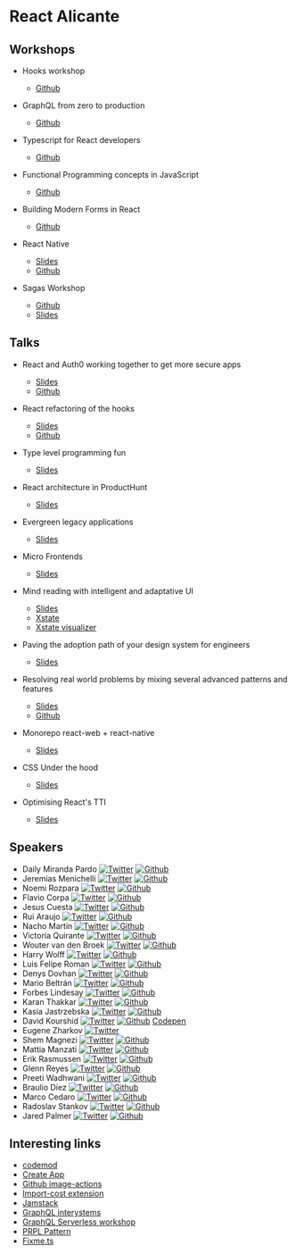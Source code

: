 # React Alicante

## Workshops

- Hooks workshop
  - [Github](https://github.com/Lemoncode/react-alicante-hooks-workshop)

- GraphQL from zero to production
  - [Github](https://github.com/glennreyes/react-graphql-workshop)

- Typescript for React developers
  - [Github](https://github.com/ForbesLindesay/typescript-for-react-developers)

- Functional Programming concepts in JavaScript
  - [Github](https://github.com/kutyel/fpjs-workshop)

- Building Modern Forms in React
  - [Github](https://github.com/erikras/alicante2019)

- React Native
  - [Slides](https://speakerdeck.com/victoriaq/react-native-workshop)
  - [Github](https://github.com/Limenius/workshop-react-native)

- Sagas Workshop
  - [Github](https://github.com/Limenius/workshop-sagas)
  - [Slides](http://workshop-sagas.limenius.com:7080/)

## Talks
- React and Auth0 working together to get more secure apps 
  - [Slides](https://docs.google.com/presentation/d/1szQtcftI0Ov38FI0XYQb7jTbZCAx1e0n7itidYFKLXc/edit?usp=sharing)
  - [Github](https://github.com/dailymp/reactAlicante2019)
- React refactoring of the hooks
  - [Slides](https://noti.st/cedmax/Ghgrfx/react-refactoring-off-the-hook-s)
  - [Github](https://github.com/cedmax/colours)

- Type level programming fun
  - [Slides](https://slides.com/mattiamanzati/typelevel-programming-fun)

- React architecture in ProductHunt
  - [Slides](https://speakerdeck.com/rstankov/react-architecture-in-product-hunt-8c56efb1-aeef-43b3-8cda-62ae02461143)

- Evergreen legacy applications
  - [Slides](https://speakerdeck.com/hswolff/evergreen-legacy-applications)

- Micro Frontends
  - [Slides](https://www.slideshare.net/mobile/shemMag/micro-frontends-you-keep-using-that-word-i-dont-think-it-means-what-you-think-it-means-150142393)

- Mind reading with intelligent and adaptative UI
  - [Slides](
https://slides.com/davidkhourshid/mind-reading-alicante#/)
  - [Xstate](https://github.com/davidkpiano/xstate)
  - [Xstate visualizer](https://xstate.js.org/viz/)

- Paving the adoption path of your design system for engineers
  - [Slides](https://slides.com/jeremenichelli/adoption-path-design-systems#/)

- Resolving real world problems by mixing several advanced patterns and features
  - [Slides](http://slides.com/mariodev/react-advanced-patterns-components)
  - [Github](https://github.com/Belco90/react-advanced-patterns-components)

- Monorepo react-web + react-native
  - [Slides](https://www.slideshare.net/mobile/2j2e/monorepo-react-react-native-react-alicante)

- CSS Under the hood
  - [Slides](https://speakerdeck.com/kajas90/css-under-the-hood)

- Optimising React's TTI
  - [Slides](https://drive.google.com/file/d/1o80N0gspzrPgeGaVonCejmv0AnI26rkS/view)

## Speakers
- Daily Miranda Pardo [![Twitter](http://i.imgur.com/wWzX9uB.png "Twitter")](https://twitter.com/dailymirpar) [![Github](http://i.imgur.com/9I6NRUm.png "Github")](https://github.com/dailymp)
- Jeremias Menichelli [![Twitter](http://i.imgur.com/wWzX9uB.png "Twitter")](https://twitter.com/jeremenichelli) [![Github](http://i.imgur.com/9I6NRUm.png "Github")](https://github.com/jeremenichelli)
- Noemi Rozpara [![Twitter](http://i.imgur.com/wWzX9uB.png "Twitter")](https://twitter.com/noemi_rozpara) [![Github](http://i.imgur.com/9I6NRUm.png "Github")](https://github.com/NoemiRozpara)
- Flavio Corpa [![Twitter](http://i.imgur.com/wWzX9uB.png "Twitter")](https://twitter.com/FlavioCorpa) [![Github](http://i.imgur.com/9I6NRUm.png "Github")](https://github.com/kutyel)
- Jesus Cuesta [![Twitter](http://i.imgur.com/wWzX9uB.png "Twitter")](https://twitter.com/dejesuscuesta) [![Github](http://i.imgur.com/9I6NRUm.png "Github")](https://github.com/jesuscuesta)
- Rui Araujo [![Twitter](http://i.imgur.com/wWzX9uB.png "Twitter")](https://twitter.com/raraujoc) [![Github](http://i.imgur.com/9I6NRUm.png "Github")](https://github.com/ruiaraujo)
- Nacho Martín [![Twitter](http://i.imgur.com/wWzX9uB.png "Twitter")](https://twitter.com/nacmartin) [![Github](http://i.imgur.com/9I6NRUm.png "Github")](https://github.com/nacmartin)
- Victoria Quirante [![Twitter](http://i.imgur.com/wWzX9uB.png "Twitter")](https://twitter.com/vicqr) [![Github](http://i.imgur.com/9I6NRUm.png "Github")](https://github.com/victoriaq)
- Wouter van den Broek [![Twitter](http://i.imgur.com/wWzX9uB.png "Twitter")](https://twitter.com/wbroek) [![Github](http://i.imgur.com/9I6NRUm.png "Github")](https://github.com/wbroek)
- Harry Wolff [![Twitter](http://i.imgur.com/wWzX9uB.png "Twitter")](https://twitter.com/hswolff) [![Github](http://i.imgur.com/9I6NRUm.png "Github")](https://github.com/hswolff)
- Luis Felipe Roman [![Twitter](http://i.imgur.com/wWzX9uB.png "Twitter")](https://twitter.com/luromandev) [![Github](http://i.imgur.com/9I6NRUm.png "Github")](https://github.com/Zaggen)
- Denys Dovhan [![Twitter](http://i.imgur.com/wWzX9uB.png "Twitter")](https://twitter.com/denysdovhan) [![Github](http://i.imgur.com/9I6NRUm.png "Github")](https://github.com/denysdovhan)
- Mario Beltrán [![Twitter](http://i.imgur.com/wWzX9uB.png "Twitter")](https://twitter.com/belco90) [![Github](http://i.imgur.com/9I6NRUm.png "Github")](https://github.com/Belco90)
- Forbes Lindesay [![Twitter](http://i.imgur.com/wWzX9uB.png "Twitter")](https://twitter.com/ForbesLindesay) [![Github](http://i.imgur.com/9I6NRUm.png "Github")](https://github.com/ForbesLindesay)
- Karan Thakkar [![Twitter](http://i.imgur.com/wWzX9uB.png "Twitter")](https://twitter.com/geekykaran) [![Github](http://i.imgur.com/9I6NRUm.png "Github")](https://github.com/karanjthakkar)
- Kasia Jastrzebska [![Twitter](http://i.imgur.com/wWzX9uB.png "Twitter")](https://twitter.com/kejt_bw) [![Github](http://i.imgur.com/9I6NRUm.png "Github")](https://github.com/kajas90)
- David Kourshid [![Twitter](http://i.imgur.com/wWzX9uB.png "Twitter")](https://twitter.com/davidkpiano) [![Github](http://i.imgur.com/9I6NRUm.png "Github")](https://github.com/davidkpiano) [Codepen](https://codepen.io/davidkpiano)
- Eugene Zharkov [![Twitter](http://i.imgur.com/wWzX9uB.png "Twitter")](https://twitter.com/2j2e)
- Shem Magnezi [![Twitter](http://i.imgur.com/wWzX9uB.png "Twitter")](https://twitter.com/shemag8) [![Github](http://i.imgur.com/9I6NRUm.png "Github")](https://github.com/shem8)
- Mattia Manzati [![Twitter](http://i.imgur.com/wWzX9uB.png "Twitter")](https://twitter.com/mattiamanzati) [![Github](http://i.imgur.com/9I6NRUm.png "Github")](https://github.com/mattiamanzati)
- Erik Rasmussen [![Twitter](http://i.imgur.com/wWzX9uB.png "Twitter")](https://twitter.com/erikras) [![Github](http://i.imgur.com/9I6NRUm.png "Github")](https://github.com/erikras)
- Glenn Reyes [![Twitter](http://i.imgur.com/wWzX9uB.png "Twitter")](https://twitter.com/glnnrys) [![Github](http://i.imgur.com/9I6NRUm.png "Github")](https://github.com/glennreyes)
- Preeti Wadhwani [![Twitter](http://i.imgur.com/wWzX9uB.png "Twitter")](https://twitter.com/pwadhwani2592) [![Github](http://i.imgur.com/9I6NRUm.png "Github")](https://github.com/PreetiW)
- Braulio Díez [![Twitter](http://i.imgur.com/wWzX9uB.png "Twitter")](https://twitter.com/lemoncoders) [![Github](http://i.imgur.com/9I6NRUm.png "Github")](https://github.com/lemoncode)
- Marco Cedaro [![Twitter](http://i.imgur.com/wWzX9uB.png "Twitter")](https://twitter.com/cedmax) [![Github](http://i.imgur.com/9I6NRUm.png "Github")](https://github.com/cedmax)
- Radoslav Stankov [![Twitter](http://i.imgur.com/wWzX9uB.png "Twitter")](https://twitter.com/rstankov) [![Github](http://i.imgur.com/9I6NRUm.png "Github")](https://github.com/rstankov)
- Jared Palmer [![Twitter](http://i.imgur.com/wWzX9uB.png "Twitter")](https://twitter.com/jaredpalmer) [![Github](http://i.imgur.com/9I6NRUm.png "Github")](https://github.com/jaredpalmer)

## Interesting links

- [codemod](https://github.com/facebook/codemod/blob/master/README.md)
- [Create App](https://createapp.dev/)
- [Github image-actions](https://github.com/marketplace/actions/image-actions)
- [Import-cost extension](https://github.com/wix/import-cost)
- [Jamstack](https://jamstack.wtf/)
- [GraphQL interystems](https://community.intersystems.com/post/how-i-implemented-graphql-intersystems-platforms)
- [GraphQL Serverless workshop](https://deployteststatic.z22.web.core.windows.net/)
- [PRPL Pattern](https://developers.google.com/web/fundamentals/performance/prpl-pattern)
- [Fixme.ts](https://www.npmjs.com/package/fixme.ts)
